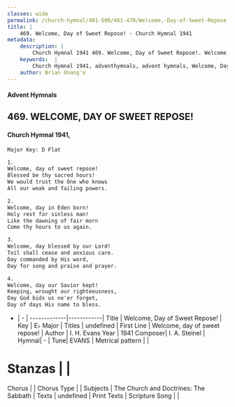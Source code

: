```yaml
---
classes: wide
permalink: /church-hymnal/401-500/461-470/Welcome,-Day-of-Sweet-Repose!/
title: |
    469. Welcome, Day of Sweet Repose! - Church Hymnal 1941
metadata:
    description: |
        Church Hymnal 1941 469. Welcome, Day of Sweet Repose!. Welcome, day of sweet repose! Blessed be thy sacred hours! We would trust the One who knows All our weak and failing powers. 
    keywords:  |
        Church Hymnal 1941, adventhymnals, advent hymnals, Welcome, Day of Sweet Repose!, Welcome, day of sweet repose!. 
    author: Brian Onang'o
---
```


#### Advent Hymnals
## 469. WELCOME, DAY OF SWEET REPOSE!
####  Church Hymnal 1941,

```txt
Major Key: D Flat

1.
Welcome, day of sweet repose!
Blessed be thy sacred hours!
We would trust the One who knows
All our weak and failing powers.

2.
Welcome, day in Eden born!
Holy rest for sinless man!
Like the dawning of fair morn
Come thy hours to us again.

3.
Welcome, day blessed by our Lord!
Toil shall cease and anxious care.
Day commanded by His word,
Day for song and praise and prayer.

4.
Welcome, day our Savior kept!
Keeping, wrought our righteousness,
Day God bids us ne'er forget,
Day of days His name to bless.

```

- |   -  |
-------------|------------|
Title | Welcome, Day of Sweet Repose! |
Key | E♭ Major |
Titles | undefined |
First Line | Welcome, day of sweet repose! |
Author | I. H. Evans
Year | 1941
Composer| I. A. Steinel |
Hymnal|  - |
Tune| EVANS |
Metrical pattern | |
# Stanzas |  |
Chorus |  |
Chorus Type |  |
Subjects | The Church and Doctrines: The Sabbath |
Texts | undefined |
Print Texts | 
Scripture Song |  |
    
